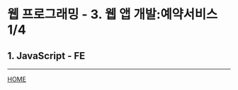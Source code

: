 # 웹 프로그래밍 - 3. 웹 앱 개발:예약서비스 1/4

## 1. JavaScript - FE


---
[HOME](https://github.com/tunaep5/Boostcourse/blob/master/README.md)
